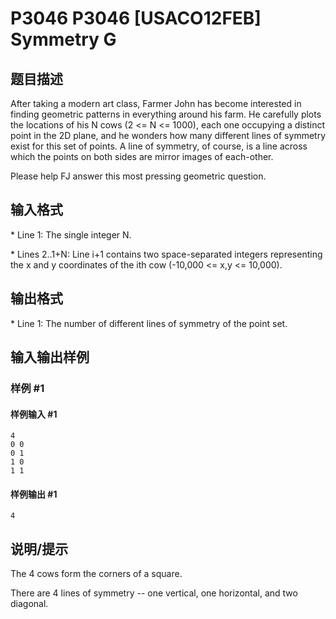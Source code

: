 # P3046 P3046 [USACO12FEB] Symmetry G

## 题目描述

After taking a modern art class, Farmer John has become interested in finding geometric patterns in everything around his farm.  He carefully plots the locations of his N cows (2 <= N <= 1000), each one occupying a distinct point in the 2D plane, and he wonders how many different lines of symmetry exist for this set of points.  A line of symmetry, of course, is a line across which the points on both sides are mirror images of each-other.

Please help FJ answer this most pressing geometric question.




## 输入格式

\* Line 1: The single integer N.

\* Lines 2..1+N: Line i+1 contains two space-separated integers representing the x and y coordinates of the ith cow (-10,000 <= x,y <= 10,000).


## 输出格式

\* Line 1: The number of different lines of symmetry of the point set.


## 输入输出样例

### 样例 #1

#### 样例输入 #1

```
4 
0 0 
0 1 
1 0 
1 1
```

#### 样例输出 #1

```
4
```

## 说明/提示

The 4 cows form the corners of a square. 

There are 4 lines of symmetry -- one vertical, one horizontal, and two diagonal.

